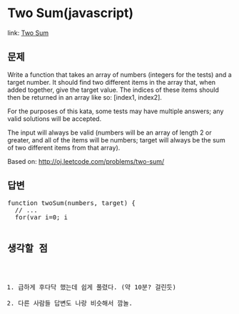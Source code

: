 Two Sum(javascript)
===============

link: [Two Sum](http://www.codewars.com/kata/two-sum/train/javascript)

문제
--
Write a function that takes an array of numbers (integers for the tests) and a target number. It should find two different items in the array that, when added together, give the target value. The indices of these items should then be returned in an array like so: [index1, index2].  

For the purposes of this kata, some tests may have multiple answers; any valid solutions will be accepted.  

The input will always be valid (numbers will be an array of length 2 or greater, and all of the items will be numbers; target will always be the sum of two different items from that array).  

Based on: http://oj.leetcode.com/problems/two-sum/

답변
--
<pre>
function twoSum(numbers, target) {
  // ...
  for(var i=0; i<numbers.length; i++){
    for(var j=i+1; j<numbers.length; j++){
      var result = numbers[i] + numbers[j];
      if ( target == result ) return [i, j];
    }
  }
}
// Time: 691ms
</pre>


생각할 점
------------------------
1. 급하게 후다닥 했는데 쉽게 풀렸다. (약 10분? 걸린듯)
2. 다른 사람들 답변도 나랑 비슷해서 깜놀.